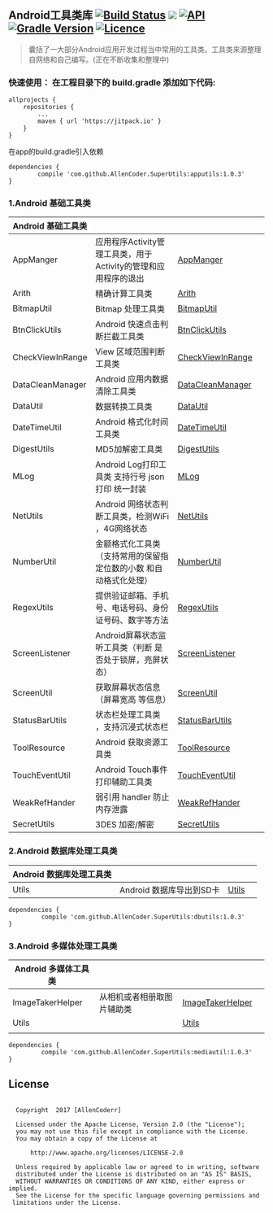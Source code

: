 

##  Android工具类库 [![Build Status](https://travis-ci.org/AllenCoder/SuperUtils.svg?branch=master)](https://travis-ci.org/AllenCoder/SuperUtils) [![](https://jitpack.io/v/AllenCoder/SuperUtils.svg)](https://jitpack.io/#AllenCoder/SuperUtils)  [![API](https://img.shields.io/badge/API-14%2B-blue.svg?style=flat)](https://android-arsenal.com/api?level=14) [![Gradle Version](https://img.shields.io/badge/gradle-3.4-green.svg)](https://docs.gradle.org/current/release-notes) [![Licence](https://img.shields.io/badge/licence-Apache-blue.svg)](http://www.apache.org/licenses/LICENSE-2.0)
  
>囊括了一大部分Android应用开发过程当中常用的工具类。工具类来源整理自网络和自己编写。(正在不断收集和整理中)



### 快速使用： 在工程目录下的 build.gradle 添加如下代码:


```
allprojects {
    repositories {
        ...
        maven { url 'https://jitpack.io' }
    }
}

```

在app的build.gradle引入依赖

```
dependencies {
        compile 'com.github.AllenCoder.SuperUtils:apputils:1.0.3'
}
```

### 1.Android 基础工具类

| Android 基础工具类 |                                                                |     |     |
| ------------------ | -------------------------------------------------------------- | --- | --- |
| AppManger          | 应用程序Activity管理工具类，用于Activity的管理和应用程序的退出 |  [AppManger][1]   |     |
| Arith              | 精确计算工具类                                                 |   [Arith][2]   |     |
| BitmapUtil         | Bitmap 处理工具类                                              |   [BitmapUtil][3]   |     |
| BtnClickUtils          |Android 快速点击判断拦截工具类 | [BtnClickUtils][4]     |     |
| CheckViewInRange              | View 区域范围判断工具类                                                 |  [CheckViewInRange][5]    |     |
| DataCleanManager         | Android 应用内数据清除工具类                                              |    [DataCleanManager][6]  |     |
| DataUtil          |数据转换工具类 |   [DataUtil][7]   |     |
| DateTimeUtil              | Android 格式化时间工具类                                                 |  [DateTimeUtil][8]    |     |
| DigestUtils         |MD5加解密工具类                                           |    [DigestUtils][9]  |     |
| MLog          | Android Log打印工具类 支持行号 json打印 统一封装|    [MLog][11]  |     |
| NetUtils              | Android 网络状态判断工具类，检测WiFi ，4G网络状态                                                 |    [NetUtils][12]  |     |
| NumberUtil         |  金额格式化工具类（支持常用的保留指定位数的小数 和自动格式化处理）                                           |   [NumberUtil][13]   |     |
| RegexUtils          |提供验证邮箱、手机号、电话号码、身份证号码、数字等方法|    [RegexUtils][14]  |     |
| ScreenListener              | Android屏幕状态监听工具类（判断 是否处于锁屏，亮屏状态）                                                 |   [ScreenListener][15]   |     |
| ScreenUtil         |  获取屏幕状态信息 （屏幕宽高 等信息）                                        |    [ScreenUtil][16]  |     |
| StatusBarUtils          |状态栏处理工具类 ，支持沉浸式状态栏|    [StatusBarUtils][17]  |     |
| ToolResource              | Android 获取资源工具类                                                 |  [ToolResource][18]    |     |
| TouchEventUtil         |  Android Touch事件打印辅助工具类                                      |    [TouchEventUtil][19]  |     |
| WeakRefHander         | 弱引用 handler 防止内存泄露                                     |    [WeakRefHander][23]  |     |
| SecretUtils         |  3DES 加密/解密                                      |    [SecretUtils][24]  |     |


### 2.Android 数据库处理工具类

| Android 数据库处理工具类 |                          |     |     |
| ------------------------ | ------------------------ | --- | --- |
| Utils                    | Android 数据库导出到SD卡 |  [Utils][20]   |     |


```
dependencies {
         compile 'com.github.AllenCoder.SuperUtils:dbutils:1.0.3'
}
```

### 3.Android 多媒体处理工具类

| Android 多媒体工具类 |                            |     |     |
| -------------------- | -------------------------- | --- | --- |
| ImageTakerHelper     | 从相机或者相册取图片辅助类 |  [ImageTakerHelper][21]   |     |
| Utils                |                            | [Utils][22]    |     |
|                      |                            |     |     |

```
dependencies {
         compile 'com.github.AllenCoder.SuperUtils:mediautil:1.0.3'
}

```
## License

```

  Copyright  2017 [AllenCoderr]
 
  Licensed under the Apache License, Version 2.0 (the "License");
  you may not use this file except in compliance with the License.
  You may obtain a copy of the License at
 
      http://www.apache.org/licenses/LICENSE-2.0
 
  Unless required by applicable law or agreed to in writing, software
  distributed under the License is distributed on an "AS IS" BASIS,
  WITHOUT WARRANTIES OR CONDITIONS OF ANY KIND, either express or implied.
  See the License for the specific language governing permissions and
 limitations under the License.

```


  [1]: https://github.com/AllenCoder/SuperUtils/blob/master/apputils/src/main/java/com/allen/apputils/AppManger.java
  [2]: https://github.com/AllenCoder/SuperUtils/blob/master/apputils/src/main/java/com/allen/apputils/Arith.java
  [3]: https://github.com/AllenCoder/SuperUtils/blob/master/apputils/src/main/java/com/allen/apputils/BitmapUtil.java
  [4]: https://github.com/AllenCoder/SuperUtils/blob/master/apputils/src/main/java/com/allen/apputils/BtnClickUtils.java
  [5]: https://github.com/AllenCoder/SuperUtils/blob/master/apputils/src/main/java/com/allen/apputils/CheckViewInRange.java
  [6]: https://github.com/AllenCoder/SuperUtils/blob/master/apputils/src/main/java/com/allen/apputils/DataCleanManager.java
  [7]: https://github.com/AllenCoder/SuperUtils/blob/master/apputils/src/main/java/com/allen/apputils/DataUtil.java
  [8]: https://github.com/AllenCoder/SuperUtils/blob/master/apputils/src/main/java/com/allen/apputils/DateTimeUtil.java
  [9]: https://github.com/AllenCoder/SuperUtils/blob/master/apputils/src/main/java/com/allen/apputils/DigestUtils.java
  [10]: https://github.com/AllenCoder/SuperUtils/blob/master/apputils/src/main/java/com/allen/apputils/DataCleanManager.java
  [11]: https://github.com/AllenCoder/SuperUtils/blob/master/apputils/src/main/java/com/allen/apputils/MLog.java
  [12]: https://github.com/AllenCoder/SuperUtils/blob/master/apputils/src/main/java/com/allen/apputils/NetUtils.java
  [13]: https://github.com/AllenCoder/SuperUtils/blob/master/apputils/src/main/java/com/allen/apputils/NetUtils.java
  [14]: https://github.com/AllenCoder/SuperUtils/blob/master/apputils/src/main/java/com/allen/apputils/RegexUtils.java
  [15]: https://github.com/AllenCoder/SuperUtils/blob/master/apputils/src/main/java/com/allen/apputils/ScreenListener.java
  [16]: https://github.com/AllenCoder/SuperUtils/blob/master/apputils/src/main/java/com/allen/apputils/ScreenUtil.java
  [17]: https://github.com/AllenCoder/SuperUtils/blob/master/apputils/src/main/java/com/allen/apputils/StatusBarUtils.java
  [18]: https://github.com/AllenCoder/SuperUtils/blob/master/apputils/src/main/java/com/allen/apputils/ToolResource.java
  [19]: https://github.com/AllenCoder/SuperUtils/blob/master/apputils/src/main/java/com/allen/apputils/TouchEventUtil.java
  [20]: https://github.com/AllenCoder/SuperUtils/blob/master/dbutils/src/main/java/com/allen/dbutils/Utils.java
  [21]: https://github.com/AllenCoder/SuperUtils/blob/master/mediautil/src/main/java/com/allen/mediautil/ImageTakerHelper.java
  [22]: https://github.com/AllenCoder/SuperUtils/blob/master/mediautil/src/main/java/com/allen/mediautil/Utils.java
  [23]: https://github.com/AllenCoder/SuperUtils/blob/master/mediautil/src/main/java/com/allen/mediautil/WeakRefHander.java
  [24]: https://github.com/AllenCoder/SuperUtils/blob/master/mediautil/src/main/java/com/allen/mediautil/SecretUtils.java